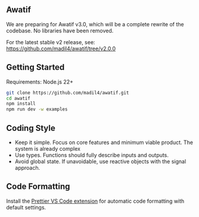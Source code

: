 ## Awatif

We are preparing for Awatif v3.0, which will be a complete rewrite of the codebase. No libraries have been removed.

For the latest stable v2 release, see:
https://github.com/madil4/awatif/tree/v2.0.0

## Getting Started

Requirements: Node.js 22+

```bash
git clone https://github.com/madil4/awatif.git
cd awatif
npm install
npm run dev -w examples
```

## Coding Style

- Keep it simple. Focus on core features and minimum viable product. The system is already complex
- Use types. Functions should fully describe inputs and outputs.
- Avoid global state. If unavoidable, use reactive objects with the signal approach.

## Code Formatting

Install the [Prettier VS Code extension](https://marketplace.visualstudio.com/items?itemName=esbenp.prettier-vscode) for automatic code formatting with default settings.
